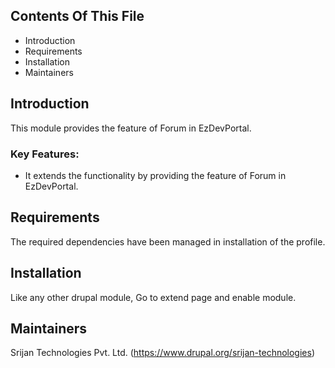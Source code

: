 ## Contents Of This File

  * Introduction
  * Requirements
  * Installation
  * Maintainers

## Introduction

This module provides the feature of Forum in EzDevPortal.

### Key Features:

  * It extends the functionality by providing the feature of Forum in
  EzDevPortal.

## Requirements

The required dependencies have been managed in installation of the profile.

## Installation

Like any other drupal module, Go to extend page and enable module.

## Maintainers

Srijan Technologies Pvt. Ltd. (https://www.drupal.org/srijan-technologies)
